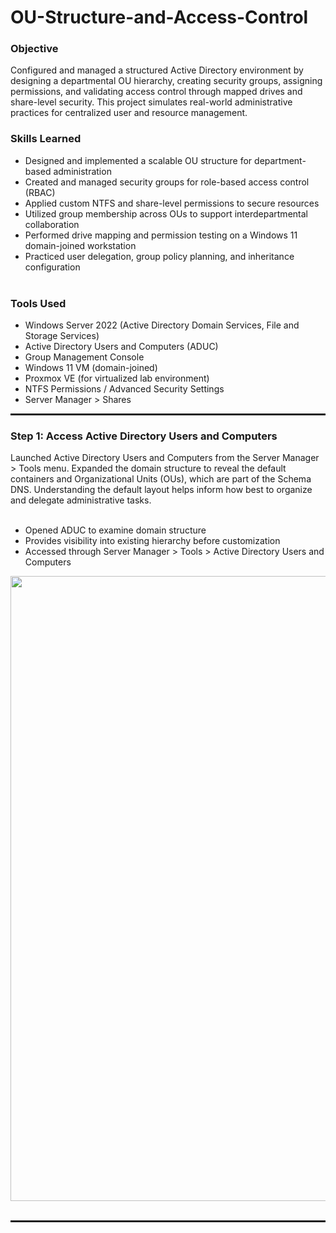 # OU-Structure-and-Access-Control

### Objective
Configured and managed a structured Active Directory environment by designing a departmental OU hierarchy, creating security groups, assigning permissions, and validating access control through mapped drives and share-level security. This project simulates real-world administrative practices for centralized user and resource management.

### Skills Learned
- Designed and implemented a scalable OU structure for department-based administration
- Created and managed security groups for role-based access control (RBAC)
- Applied custom NTFS and share-level permissions to secure resources
- Utilized group membership across OUs to support interdepartmental collaboration
- Performed drive mapping and permission testing on a Windows 11 domain-joined workstation
- Practiced user delegation, group policy planning, and inheritance configuration<br>
  <br>
### Tools Used
- Windows Server 2022 (Active Directory Domain Services, File and Storage Services)
- Active Directory Users and Computers (ADUC)
- Group Management Console
- Windows 11 VM (domain-joined)
- Proxmox VE (for virtualized lab environment)
- NTFS Permissions / Advanced Security Settings
- Server Manager > Shares<br>

<hr style="border: 0.15px solid rgba(0, 0, 0, 0.05);">
  
### Step 1: Access Active Directory Users and Computers

Launched Active Directory Users and Computers from the Server Manager > Tools menu. Expanded the domain structure to reveal the default containers and Organizational Units (OUs), which are part of the Schema DNS. Understanding the default layout helps inform how best to organize and delegate administrative tasks.<br>
<br>
- Opened ADUC to examine domain structure
- Provides visibility into existing hierarchy before customization
- Accessed through Server Manager > Tools > Active Directory Users and Computers<br>

<img src="https://github.com/user-attachments/assets/6e4b6b20-126d-4ba1-bf48-847e84328885" width="1000"><br>
<br>

<hr style="border: 0.15px solid rgba(0, 0, 0, 0.05);">


